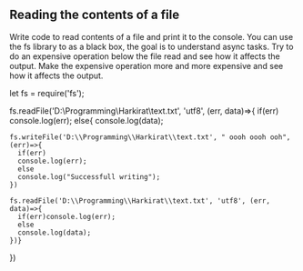 ## Reading the contents of a file

Write code to read contents of a file and print it to the console. 
You can use the fs library to as a black box, the goal is to understand async tasks. 
Try to do an expensive operation below the file read and see how it affects the output. 
Make the expensive operation more and more expensive and see how it affects the output. 

let fs = require('fs');

fs.readFile('D:\\Programming\\Harkirat\\text.txt', 'utf8', (err, data)=>{
  if(err)
    console.log(err);
  else{
    console.log(data);
    
    fs.writeFile('D:\\Programming\\Harkirat\\text.txt', " oooh oooh ooh", (err)=>{
      if(err)
      console.log(err);
      else  
      console.log("Successfull writing");
    })
    
    fs.readFile('D:\\Programming\\Harkirat\\text.txt', 'utf8', (err, data)=>{
      if(err)console.log(err);
      else 
      console.log(data);
    })}
  })
